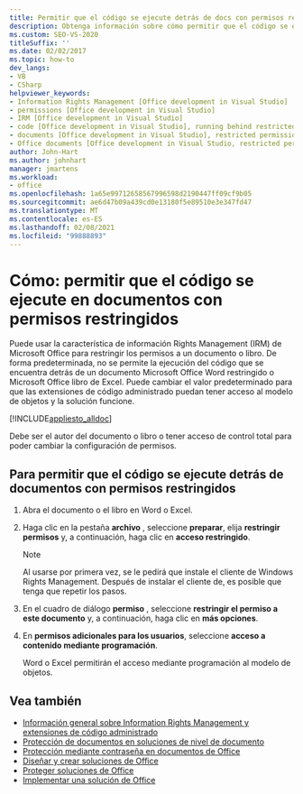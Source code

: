 ```yaml
---
title: Permitir que el código se ejecute detrás de docs con permisos restringidos
description: Obtenga información sobre cómo permitir que el código se ejecute detrás de documentos con permisos restringidos mediante las herramientas de desarrollo de Office en Visual Studio.
ms.custom: SEO-VS-2020
titleSuffix: ''
ms.date: 02/02/2017
ms.topic: how-to
dev_langs:
- VB
- CSharp
helpviewer_keywords:
- Information Rights Management [Office development in Visual Studio]
- permissions [Office development in Visual Studio]
- IRM [Office development in Visual Studio]
- code [Office development in Visual Studio], running behind restricted documents
- documents [Office development in Visual Studio], restricted permissions
- Office documents [Office development in Visual Studio, restricted permissions
author: John-Hart
ms.author: johnhart
manager: jmartens
ms.workload:
- office
ms.openlocfilehash: 1a65e99712658567996598d2190447ff09cf9b05
ms.sourcegitcommit: ae6d47b09a439cd0e13180f5e89510e3e347fd47
ms.translationtype: MT
ms.contentlocale: es-ES
ms.lasthandoff: 02/08/2021
ms.locfileid: "99888893"
---
```

# <a name="how-to-permit-code-to-run-behind-documents-with-restricted-permissions"></a>Cómo: permitir que el código se ejecute en documentos con permisos restringidos
  Puede usar la característica de información Rights Management (IRM) de Microsoft Office para restringir los permisos a un documento o libro. De forma predeterminada, no se permite la ejecución del código que se encuentra detrás de un documento Microsoft Office Word restringido o Microsoft Office libro de Excel. Puede cambiar el valor predeterminado para que las extensiones de código administrado puedan tener acceso al modelo de objetos y la solución funcione.

 [!INCLUDE[appliesto_alldoc](../vsto/includes/appliesto-alldoc-md.md)]

 Debe ser el autor del documento o libro o tener acceso de control total para poder cambiar la configuración de permisos.

## <a name="to-permit-code-to-run-behind-documents-with-restricted-permissions"></a>Para permitir que el código se ejecute detrás de documentos con permisos restringidos

1. Abra el documento o el libro en Word o Excel.

2. Haga clic en la pestaña **archivo** , seleccione **preparar**, elija **restringir permisos** y, a continuación, haga clic en **acceso restringido**.

   > [!NOTE]
   > Al usarse por primera vez, se le pedirá que instale el cliente de Windows Rights Management. Después de instalar el cliente de, es posible que tenga que repetir los pasos.

3. En el cuadro de diálogo **permiso** , seleccione **restringir el permiso a este documento** y, a continuación, haga clic en **más opciones**.

4. En **permisos adicionales para los usuarios**, seleccione **acceso a contenido mediante programación**.

   Word o Excel permitirán el acceso mediante programación al modelo de objetos.

## <a name="see-also"></a>Vea también
- [Información general sobre Information Rights Management y extensiones de código administrado](../vsto/information-rights-management-and-managed-code-extensions-overview.md)
- [Protección de documentos en soluciones de nivel de documento](../vsto/document-protection-in-document-level-solutions.md)
- [Protección mediante contraseña en documentos de Office](../vsto/password-protection-on-office-documents.md)
- [Diseñar y crear soluciones de Office](../vsto/designing-and-creating-office-solutions.md)
- [Proteger soluciones de Office](../vsto/securing-office-solutions.md)
- [Implementar una solución de Office](../vsto/deploying-an-office-solution.md)
